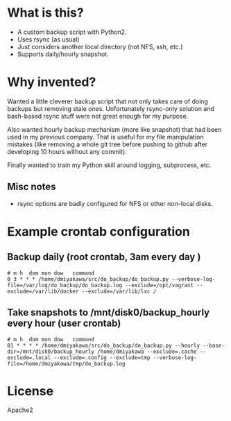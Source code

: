 # What is this?

* A custom backup script with Python2.
* Uses rsync (as usual)
* Just considers another local directory (not NFS, ssh, etc.)
* Supports daily/hourly snapshot.

# Why invented?

Wanted a little cleverer backup script that not only takes care of doing backups but removing stale ones.
Unfortunately rsync-only solution and bash-based rsync stuff were not great enough for my purpose.

Also wanted hourly backup mechanism (more like snapshot) that had been used in my previous company.
That is useful for my file manipulation mistakes (like removing a whole git tree before pushing to github after developing 10 hours without any commit).

Finally wanted to train my Python skill around logging, subprocess, etc.

## Misc notes

* rsync options are badly configured for NFS or other non-local disks.

# Example crontab configuration

## Backup daily (root crontab, 3am every day )

    # m h  dom mon dow   command
    0 3 * * * /home/dmiyakawa/src/do_backup/do_backup.py --verbose-log-file=/var/log/do_backup/do_backup.log --exclude=/opt/vagrant --exclude=/var/lib/docker --exclude=/var/lib/lxc /

## Take snapshots to /mnt/disk0/backup_hourly every hour (user crontab)

    # m h  dom mon dow   command
    01 * * * * /home/dmiyakawa/src/do_backup/do_backup.py --hourly --base-dir=/mnt/disk0/backup_hourly /home/dmiyakawa --exclude=.cache --exclude=.local --exclude=.config --exclude=tmp --verbose-log-file=/home/dmiyakawa/tmp/do_backup.log

# License

Apache2
